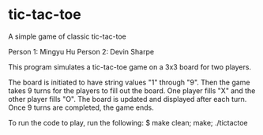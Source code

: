 # tic-tac-toe
A simple game of classic tic-tac-toe

Person 1: Mingyu Hu
Person 2: Devin Sharpe

This program simulates a tic-tac-toe game on a 3x3 board for two players.

The board is initiated to have string values "1" through "9". Then the game
takes 9 turns for the players to fill out the board. One player fills "X" and
the other player fills "O". The board is updated and displayed after each turn.
Once 9 turns are completed, the game ends.

To run the code to play, run the following:
$ make clean; make; ./tictactoe
